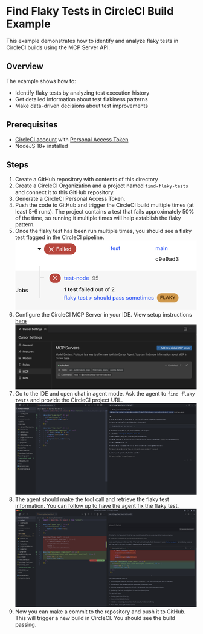 # Find Flaky Tests in CircleCI Build Example

This example demonstrates how to identify and analyze flaky tests in CircleCI builds using the MCP Server API.

## Overview

The example shows how to:

- Identify flaky tests by analyzing test execution history
- Get detailed information about test flakiness patterns
- Make data-driven decisions about test improvements

## Prerequisites

- [CircleCI account](https://circleci.com/signup/) with [Personal Access Token](https://circleci.com/docs/managing-api-tokens/)
- NodeJS 18+ installed

## Steps

1. Create a GitHub repository with contents of this directory
2. Create a CircleCI Organization and a project named `find-flaky-tests` and connect it to this GitHub repository.
3. Generate a CircleCI Personal Access Token.
4. Push the code to GitHub and trigger the CircleCI build multiple times (at least 5-6 runs). The project contains a test that fails approximately 50% of the time, so running it multiple times will help establish the flaky pattern.
5. Once the flaky test has been run multiple times, you should see a flaky test flagged in the CircleCI pipeline.
   ![flaky test](images/job-flaky-test.png)
6. Configure the CircleCI MCP Server in your IDE. View setup instructions [here](https://github.com/circleci-public/mcp-server-circleci/?tab=readme-ov-file#installation)
   ![Cursor MCP Configuration](images/cursor-mcp-config.png)
7. Go to the IDE and open chat in agent mode. Ask the agent to `find flaky tests` and provide the CircleCI project URL.
   ![get flaky test chat 1](images/get-flaky-test-chat.png)
8. The agent should make the tool call and retrieve the flaky test information. You can follow up to have the agent fix the flaky test.
   ![fix flaky test](images/fix-flaky-test.png)
9. Now you can make a commit to the repository and push it to GitHub. This will trigger a new build in CircleCI. You should see the build passing.

